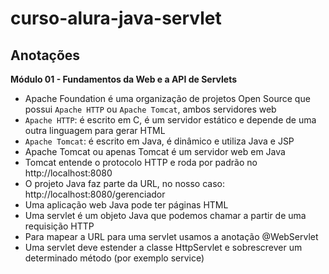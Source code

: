 # curso-alura-java-servlet

## Anotações

**Módulo 01 - Fundamentos da Web e a API de Servlets**
- Apache Foundation é uma organização de projetos Open Source que possui `Apache HTTP` ou `Apache Tomcat`, ambos servidores web
- `Apache HTTP`: é escrito em C, é um servidor estático e depende de uma outra linguagem para gerar HTML
- `Apache Tomcat`: é escrito em Java, é dinâmico e utiliza Java e JSP 
- Apache Tomcat ou apenas Tomcat é um servidor web em Java
- Tomcat entende o protocolo HTTP e roda por padrão no http://localhost:8080
- O projeto Java faz parte da URL, no nosso caso: http://localhost:8080/gerenciador
- Uma aplicação web Java pode ter páginas HTML
- Uma servlet é um objeto Java que podemos chamar a partir de uma requisição HTTP
- Para mapear a URL para uma servlet usamos a anotação @WebServlet
- Uma servlet deve estender a classe HttpServlet e sobrescrever um determinado método (por exemplo service)
